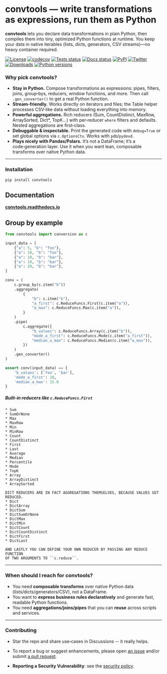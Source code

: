 # convtools — write transformations as expressions, run them as Python

**convtools** lets you declare data transformations in plain Python, then
compiles them into tiny, optimized Python functions at runtime. You keep your
data in native iterables (lists, dicts, generators, CSV streams)—no heavy
container required.

[![License](https://img.shields.io/github/license/westandskif/convtools.svg)](https://github.com/westandskif/convtools/blob/master/LICENSE.txt)
[![codecov](https://codecov.io/gh/westandskif/convtools/branch/master/graph/badge.svg)]( https://codecov.io/gh/westandskif/convtools)
[![Tests status](https://github.com/westandskif/convtools/workflows/tests/badge.svg)](https://github.com/westandskif/convtools/actions/workflows/pytest.yml)
[![Docs status](https://readthedocs.org/projects/convtools/badge/?version=latest)](https://convtools.readthedocs.io/en/latest/?badge=latest)
[![PyPI](https://badge.fury.io/py/convtools.svg)](https://pypi.org/project/convtools/)
[![Twitter](https://img.shields.io/twitter/url?label=convtools&style=social&url=https%3A%2F%2Ftwitter.com%2Fconvtools)](https://twitter.com/convtools)
[![Downloads](https://static.pepy.tech/badge/convtools)](https://pepy.tech/project/convtools)
[![Python versions](https://img.shields.io/pypi/pyversions/convtools.svg)](https://pypi.org/project/convtools/)

### Why pick convtools?

  * **Stay in Python.** Compose transformations as expressions: pipes, filters,
  joins, group‑bys, reducers, window functions, and more. Then call
  `.gen_converter()` to get a real Python function.
  * **Stream‑friendly.** Works directly on iterators and files; the Table
  helper processes CSV‑like data without loading everything into memory.
  * **Powerful aggregations.** Rich reducers (Sum, CountDistinct, MaxRow,
  ArraySorted, Dict*, TopK…) with per‑reducer `where` filters and defaults.
  Nested aggregations are first‑class.
  * **Debuggable & inspectable.** Print the generated code with `debug=True` or
  set global options via `c.OptionsCtx`. Works with `pdb`/`pydevd`.
  * **Plays nicely with Pandas/Polars.** It’s not a DataFrame; it’s a
  code‑generation layer. Use it when you want lean, composable transforms over
  native Python data.

____

### Installation

```
pip install convtools
```

## Documentation

**[convtools.readthedocs.io](https://convtools.readthedocs.io/en/latest/)**


## Group by example

```python
from convtools import conversion as c

input_data = [
    {"a": 5, "b": "foo"},
    {"a": 10, "b": "foo"},
    {"a": 10, "b": "bar"},
    {"a": 10, "b": "bar"},
    {"a": 20, "b": "bar"},
]

conv = (
    c.group_by(c.item("b"))
    .aggregate(
        {
            "b": c.item("b"),
            "a_first": c.ReduceFuncs.First(c.item("a")),
            "a_max": c.ReduceFuncs.Max(c.item("a")),
        }
    )
    .pipe(
        c.aggregate({
            "b_values": c.ReduceFuncs.Array(c.item("b")),
            "mode_a_first": c.ReduceFuncs.Mode(c.item("a_first")),
            "median_a_max": c.ReduceFuncs.Median(c.item("a_max")),
        })
    )
    .gen_converter()
)

assert conv(input_data) == {
    'b_values': ['foo', 'bar'],
    'mode_a_first': 10,
    'median_a_max': 15.0
}

```

##### Built-in reducers like `c.ReduceFuncs.First`
    * Sum
    * SumOrNone
    * Max
    * MaxRow
    * Min
    * MinRow
    * Count
    * CountDistinct
    * First
    * Last
    * Average
    * Median
    * Percentile
    * Mode
    * TopK
    * Array
    * ArrayDistinct
    * ArraySorted

    DICT REDUCERS ARE IN FACT AGGREGATIONS THEMSELVES, BECAUSE VALUES GET REDUCED.
    * Dict
    * DictArray
    * DictSum
    * DictSumOrNone
    * DictMax
    * DictMin
    * DictCount
    * DictCountDistinct
    * DictFirst
    * DictLast

    AND LASTLY YOU CAN DEFINE YOUR OWN REDUCER BY PASSING ANY REDUCE FUNCTION
    OF TWO ARGUMENTS TO ``c.reduce``.

---


### When should I reach for convtools?

* You need **composable transforms** over native Python data
(lists/dicts/generators/CSV), not a DataFrame.
* You want to **express business rules declaratively** and generate fast,
readable Python functions.
* You need **aggregations/joins/pipes** that you can **reuse** across scripts
and services.

---

### Contributing

* Star the repo and share use‑cases in Discussions -- it really helps.

* To report a bug or suggest enhancements, please open [an
issue](https://github.com/westandskif/convtools/issues) and/or submit [a pull
request](https://github.com/westandskif/convtools/pulls).

* **Reporting a Security Vulnerability**: see the [security
policy](https://github.com/westandskif/convtools/security/policy).
